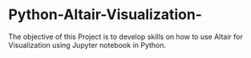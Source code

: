 # Python-Altair-Visualization-
The objective of this Project is to develop skills on how to use Altair for Visualization using Jupyter notebook in Python. 
